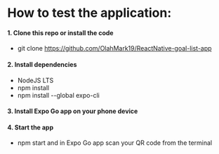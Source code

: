 # How to test the application:

#### 1. Clone this repo or install the code
* git clone https://github.com/OlahMark19/ReactNative-goal-list-app 
#### 2. Install dependencies
* NodeJS LTS
* npm install
* npm install --global expo-cli
#### 3. Install Expo Go app on your phone device
#### 4. Start the app
* npm start and in Expo Go app scan your QR code from the terminal
